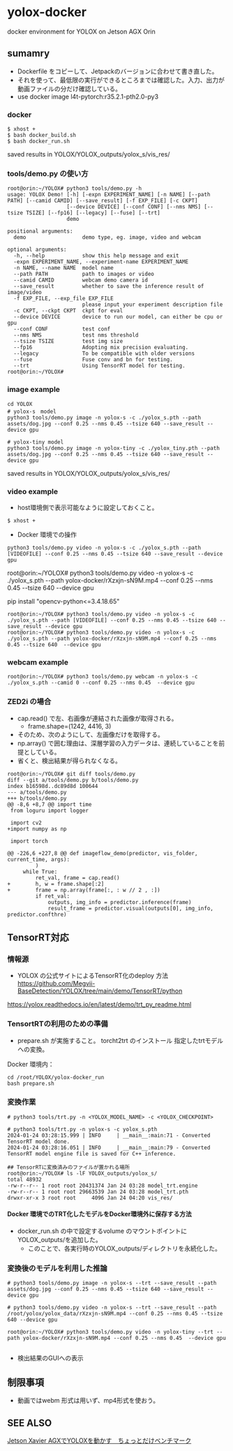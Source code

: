# yolox-docker
docker environment for YOLOX on Jetson AGX Orin

## sumamry
- Dockerfile をコピーして、Jetpackのバージョンに合わせて書き直した。
- それを使って、最低限の実行ができるところまでは確認した。入力、出力が動画ファイルの分だけ確認している。
- use docker image l4t-pytorch:r35.2.1-pth2.0-py3

### docker
```
$ xhost +
$ bash docker_build.sh
$ bash docker_run.sh
```

saved results in YOLOX/YOLOX_outputs/yolox_s/vis_res/


### tools/demo.py の使い方

```
root@orin:~/YOLOX# python3 tools/demo.py -h
usage: YOLOX Demo! [-h] [-expn EXPERIMENT_NAME] [-n NAME] [--path PATH] [--camid CAMID] [--save_result] [-f EXP_FILE] [-c CKPT]
                   [--device DEVICE] [--conf CONF] [--nms NMS] [--tsize TSIZE] [--fp16] [--legacy] [--fuse] [--trt]
                   demo

positional arguments:
  demo                  demo type, eg. image, video and webcam

optional arguments:
  -h, --help            show this help message and exit
  -expn EXPERIMENT_NAME, --experiment-name EXPERIMENT_NAME
  -n NAME, --name NAME  model name
  --path PATH           path to images or video
  --camid CAMID         webcam demo camera id
  --save_result         whether to save the inference result of image/video
  -f EXP_FILE, --exp_file EXP_FILE
                        please input your experiment description file
  -c CKPT, --ckpt CKPT  ckpt for eval
  --device DEVICE       device to run our model, can either be cpu or gpu
  --conf CONF           test conf
  --nms NMS             test nms threshold
  --tsize TSIZE         test img size
  --fp16                Adopting mix precision evaluating.
  --legacy              To be compatible with older versions
  --fuse                Fuse conv and bn for testing.
  --trt                 Using TensorRT model for testing.
root@orin:~/YOLOX#

```

### image example
```
cd YOLOX
# yolox-s　model
python3 tools/demo.py image -n yolox-s -c ./yolox_s.pth --path assets/dog.jpg --conf 0.25 --nms 0.45 --tsize 640 --save_result --device gpu

# yolox-tiny model
python3 tools/demo.py image -n yolox-tiny -c ./yolox_tiny.pth --path assets/dog.jpg --conf 0.25 --nms 0.45 --tsize 640 --save_result --device gpu

```

saved results in YOLOX/YOLOX_outputs/yolox_s/vis_res/

### video example
- host環境側で表示可能なように設定しておくこと。

```
$ xhost +
```

- Docker 環境での操作
```
python3 tools/demo.py video -n yolox-s -c ./yolox_s.pth --path [VIDEOFILE] --conf 0.25 --nms 0.45 --tsize 640 --save_result --device gpu
```

root@orin:~/YOLOX# python3 tools/demo.py video -n yolox-s -c ./yolox_s.pth --path yolox-docker/rXzxjn-sN9M.mp4 --conf 0.25 --nms 0.45 --tsize 640  --device gpu

pip install "opencv-python<=3.4.18.65"

```
root@orin:~/YOLOX# python3 tools/demo.py video -n yolox-s -c ./yolox_s.pth --path [VIDEOFILE] --conf 0.25 --nms 0.45 --tsize 640 --save_result --device gpu
root@orin:~/YOLOX# python3 tools/demo.py video -n yolox-s -c ./yolox_s.pth --path yolox-docker/rXzxjn-sN9M.mp4 --conf 0.25 --nms 0.45 --tsize 640  --device gpu
```

### webcam example
```
root@orin:~/YOLOX# python3 tools/demo.py webcam -n yolox-s -c ./yolox_s.pth --camid 0 --conf 0.25 --nms 0.45  --device gpu
```

### ZED2i の場合
- cap.read() で左、右画像が連結された画像が取得される。
  - frame.shape=(1242, 4416, 3)
- そのため、次のようにして、左画像だけを取得する。
- np.array() で囲む理由は、深層学習の入力データは、連続していることを前提としている。
- 省くと、検出結果が得られなくなる。

```commandline
root@orin:~/YOLOX# git diff tools/demo.py 
diff --git a/tools/demo.py b/tools/demo.py
index b16598d..dc89d8d 100644
--- a/tools/demo.py
+++ b/tools/demo.py
@@ -8,6 +8,7 @@ import time
 from loguru import logger
 
 import cv2
+import numpy as np
 
 import torch
 
@@ -226,6 +227,8 @@ def imageflow_demo(predictor, vis_folder, current_time, args):
         )
     while True:
         ret_val, frame = cap.read()
+        h, w = frame.shape[:2]
+        frame = np.array(frame[:, : w // 2 , :])
         if ret_val:
             outputs, img_info = predictor.inference(frame)
             result_frame = predictor.visual(outputs[0], img_info, predictor.confthre)
```


## TensorRT対応
### 情報源
  - YOLOX の公式サイトによるTensorRT化のdeploy 方法
  https://github.com/Megvii-BaseDetection/YOLOX/tree/main/demo/TensorRT/python

  https://yolox.readthedocs.io/en/latest/demo/trt_py_readme.html
### TensortRTの利用のための準備
- prepare.sh が実施すること。
  torcht2trt のインストール
  指定したtrtモデルへの変換。

Docker 環境内：
```
cd /root/YOLOX/yolox-docker_run
bash prepare.sh

```
### 変換作業
```
# python3 tools/trt.py -n <YOLOX_MODEL_NAME> -c <YOLOX_CHECKPOINT>

# python3 tools/trt.py -n yolox-s -c yolox_s.pth
2024-01-24 03:28:15.999 | INFO     | __main__:main:71 - Converted TensorRT model done.
2024-01-24 03:28:16.051 | INFO     | __main__:main:79 - Converted TensorRT model engine file is saved for C++ inference.

## TensorRTに変換済みのファイルが置かれる場所
root@orin:~/YOLOX# ls -lF YOLOX_outputs/yolox_s/
total 48932
-rw-r--r-- 1 root root 20431374 Jan 24 03:28 model_trt.engine
-rw-r--r-- 1 root root 29663539 Jan 24 03:28 model_trt.pth
drwxr-xr-x 3 root root     4096 Jan 24 04:20 vis_res/
```
#### Docker 環境でのTRT化したモデルをDocker環境外に保存する方法
- docker_run.sh の中で設定するvolume のマウントポイントにYOLOX_outputs/を追加した。
  - このことで、各実行時のYOLOX_outputs/ディレクトリを永続化した。

### 変換後のモデルを利用した推論
```
# python3 tools/demo.py image -n yolox-s --trt --save_result --path assets/dog.jpg --conf 0.25 --nms 0.45 --tsize 640 --save_result --device gpu

# python3 tools/demo.py video -n yolox-s --trt --save_result --path /root/yolox/yolox_data/rXzxjn-sN9M.mp4 --conf 0.25 --nms 0.45 --tsize 640 --device gpu

root@orin:~/YOLOX# python3 tools/demo.py video -n yolox-tiny --trt --path yolox-docker/rXzxjn-sN9M.mp4 --conf 0.25 --nms 0.45  --device gpu


```

- 検出結果のGUIへの表示

## 制限事項
- 動画ではwebm 形式は用いず、mp4形式を使おう。

## SEE ALSO
[Jetson Xavier AGXでYOLOXを動かす　ちょっとだけベンチマーク](https://qiita.com/sowd0726/items/bd916f712946961a7432)

